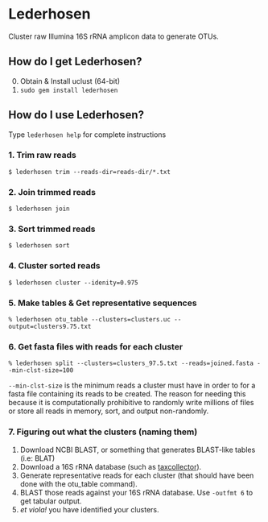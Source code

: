 # Lederhosen

Cluster raw Illumina 16S rRNA amplicon data to generate OTUs.

## How do I get Lederhosen?

0. Obtain & Install uclust (64-bit)
1. `sudo gem install lederhosen`

## How do I use Lederhosen?

Type `lederhosen help` for complete instructions

### 1. Trim raw reads

`$ lederhosen trim --reads-dir=reads-dir/*.txt`

### 2. Join trimmed reads

`$ lederhosen join`

### 3. Sort trimmed reads

`$ lederhosen sort`

### 4. Cluster sorted reads

`$ lederhosen cluster --idenity=0.975`

### 5. Make tables & Get representative sequences

`% lederhosen otu_table --clusters=clusters.uc --output=clusters9.75.txt`

### 6. Get fasta files with reads for each cluster

`% lederhosen split --clusters=clusters_97.5.txt --reads=joined.fasta --min-clst-size=100`

`--min-clst-size` is the minimum reads a cluster must have in order to for a fasta file containing its reads to be created. The reason for needing this because it is computationally prohibitive to randomly write millions of files or store all reads in memory, sort, and output non-randomly.

### 7. Figuring out what the clusters (naming them)

1. Download NCBI BLAST, or something that generates BLAST-like tables (i.e: BLAT)
2. Download a 16S rRNA database (such as [taxcollector](http://www.microgator.org/taxcollector)).
4. Generate representative reads for each cluster (that should have been done with the otu_table command).
5. BLAST those reads against your 16S rRNA database. Use `-outfmt 6` to get tabular output.
6. _et viola!_ you have identified your clusters.
